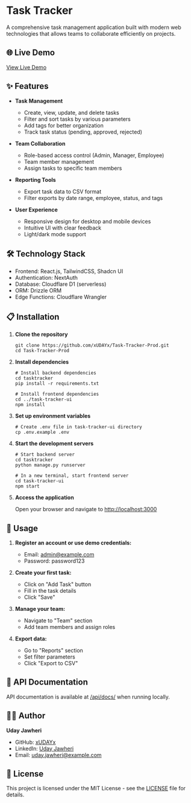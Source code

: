 # Task Tracker

A comprehensive task management application built with modern web technologies that allows teams to collaborate efficiently on projects.

## 🌐 Live Demo

[View Live Demo](https://task-tracker-prod.vercel.app/)

## ✨ Features

- **Task Management**
  - Create, view, update, and delete tasks
  - Filter and sort tasks by various parameters
  - Add tags for better organization
  - Track task status (pending, approved, rejected)

- **Team Collaboration**
  - Role-based access control (Admin, Manager, Employee)
  - Team member management
  - Assign tasks to specific team members

- **Reporting Tools**
  - Export task data to CSV format
  - Filter exports by date range, employee, status, and tags

- **User Experience**
  - Responsive design for desktop and mobile devices
  - Intuitive UI with clear feedback
  - Light/dark mode support

## 🛠️ Technology Stack

- Frontend: React.js, TailwindCSS, Shadcn UI
- Authentication: NextAuth
- Database: Cloudflare D1 (serverless)
- ORM: Drizzle ORM
- Edge Functions: Cloudflare Wrangler

## 📋 Installation

1. **Clone the repository**
   ```
   git clone https://github.com/xUDAYx/Task-Tracker-Prod.git
   cd Task-Tracker-Prod
   ```

2. **Install dependencies**
   ```
   # Install backend dependencies
   cd tasktracker
   pip install -r requirements.txt

   # Install frontend dependencies
   cd ../task-tracker-ui
   npm install
   ```

3. **Set up environment variables**
   ```
   # Create .env file in task-tracker-ui directory
   cp .env.example .env
   ```

4. **Start the development servers**
   ```
   # Start backend server
   cd tasktracker
   python manage.py runserver

   # In a new terminal, start frontend server
   cd task-tracker-ui
   npm start
   ```

5. **Access the application**
   
   Open your browser and navigate to [http://localhost:3000](http://localhost:3000)

## 🚀 Usage

1. **Register an account or use demo credentials:**
   - Email: admin@example.com
   - Password: password123

2. **Create your first task:**
   - Click on "Add Task" button
   - Fill in the task details
   - Click "Save"

3. **Manage your team:**
   - Navigate to "Team" section
   - Add team members and assign roles

4. **Export data:**
   - Go to "Reports" section
   - Set filter parameters
   - Click "Export to CSV"

## 📝 API Documentation

API documentation is available at [/api/docs/](http://localhost:8000/api/docs/) when running locally.

## 👨‍💻 Author

**Uday Jawheri**

- GitHub: [xUDAYx](https://github.com/xUDAYx)
- LinkedIn: [Uday Jawheri](https://linkedin.com/in/udayjawheri)
- Email: uday.jawheri@example.com

## 📄 License

This project is licensed under the MIT License - see the [LICENSE](LICENSE) file for details.
